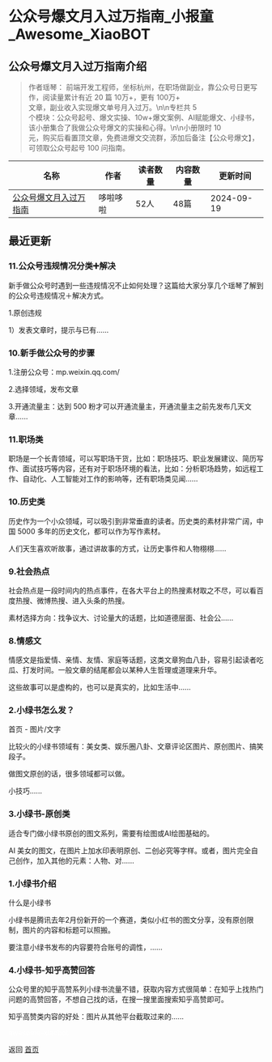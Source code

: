 # 公众号爆文月入过万指南_小报童_Awesome_XiaoBOT

## 公众号爆文月入过万指南介绍
> 作者瑶琴： 前端开发工程师，坐标杭州，在职场做副业，靠公众号日更写作，阅读量累计有近 20 篇 10万+，更有 100万+  
文章，副业收入实现爆文单号月入过万。\n\n专栏共 5  
个模块：公众号起号、爆文实操、10w+爆文案例、AI赋能爆文、小绿书，该小册集合了我做公众号爆文的实操和心得。\n\n小册限时 10  
元，购买后看置顶文章，免费进爆文交流群，添加后备注【公众号爆文】，可领取公众号起号 100 问指南。  
  


|名称|作者|读者数量|内容数量|更新时间|
|---|---|---|---|---|
|[公众号爆文月入过万指南](https://xiaobot.net/p/YQ001?refer=0b133df9-27dc-423b-8101-639049001c13)|哆啦哆啦|52人|48篇|2024-09-19|

## 最近更新
### 11.公众号违规情况分类➕解决

新手做公众号时遇到一些违规情况不止如何处理？这篇给大家分享几个瑶琴了解到的公众号违规情况＋解决方式。

1.原创违规

1）发表文章时，提示与已有......

### 10.新手做公众号的步骤

1.注册公众号：mp.weixin.qq.com/

2.选择领域，发布文章

3.开通流量主：达到 500 粉才可以开通流量主，开通流量主之前先发布几天文章......

### 11.职场类

职场是一个长青领域，可以写职场干货，比如：职场技巧、职业发展建议、简历写作、面试技巧等内容，还有对于职场环境的看法，比如：分析职场趋势，如远程工作、自动化、人工智能对工作的影响等，还有职场类见闻......

### 10.历史类

历史作为一个小众领域，可以吸引到非常垂直的读者。历史类的素材非常广阔，中国 5000 多年的历史文化，都可以作为写作素材。

人们天生喜欢听故事，通过讲故事的方式，让历史事件和人物栩栩......

### 9.社会热点

社会热点是一段时间内的热点事件，在各大平台上的热搜素材取之不尽，可以看百度热搜、微博热搜、进入头条的热搜。

素材选择方向：找争议大、讨论量大的话题，比如道德层面、社会公......

### 8.情感文

情感文是指爱情、亲情、友情、家庭等话题，这类文章狗血八卦，容易引起读者吃瓜、打发时间。一般文章的结尾都会以某种人生哲理或道理来升华。

这些故事可以是虚构的，也可以是真实的，比如生活中......

### 2.小绿书怎么发？

首页 - 图片/文字

比较火的小绿书领域有：美女类、娱乐圈八卦、文章评论区图片、原创图片、搞笑段子。

做图文原创的话，很多领域都可以做。

小技巧......

### 3.小绿书-原创类

适合专门做小绿书原创的图文系列，需要有绘图或AI绘图基础的。

AI 美女的图文，在图片上加水印表明原创、二创必究等字样。或者，图片完全自己创作，加入其他的元素：人物、对......

### 1.小绿书介绍

什么是小绿书

小绿书是腾讯去年2月份新开的一个赛道，类似小红书的图文分享，没有原创限制，图片的内容和标题可以照搬。

要注意小绿书发布的内容要符合账号的调性，......

### 4.小绿书-知乎高赞回答

公众号里的知乎高赞系列小绿书流量不错，获取内容方式很简单：在知乎上找热门问题的高赞回答，不想自己找的话，在搜一搜里面搜索知乎高赞即可。

知乎高赞类内容的好处：图片从其他平台截取过来的......


<a href="https://github.com/Reno9527/awesome-xiaobot" style="color: white; text-decoration: none;">awesome-xiaobot</a>

返回 [首页](../README.md)

